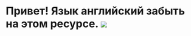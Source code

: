 <h1>Привет! Язык английский забыть на этом ресурсе.
<img src="https://i.imgur.com/0Y0dMWW.png" /></h1>
